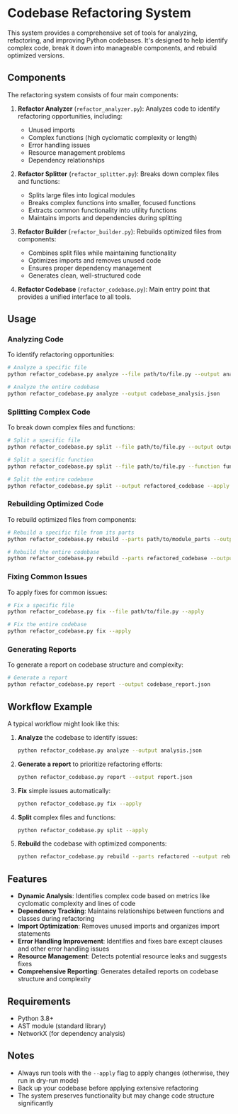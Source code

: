 # Codebase Refactoring System

This system provides a comprehensive set of tools for analyzing, refactoring, and improving Python codebases. It's designed to help identify complex code, break it down into manageable components, and rebuild optimized versions.

## Components

The refactoring system consists of four main components:

1. **Refactor Analyzer** (`refactor_analyzer.py`): Analyzes code to identify refactoring opportunities, including:
   - Unused imports
   - Complex functions (high cyclomatic complexity or length)
   - Error handling issues
   - Resource management problems
   - Dependency relationships

2. **Refactor Splitter** (`refactor_splitter.py`): Breaks down complex files and functions:
   - Splits large files into logical modules
   - Breaks complex functions into smaller, focused functions
   - Extracts common functionality into utility functions
   - Maintains imports and dependencies during splitting

3. **Refactor Builder** (`refactor_builder.py`): Rebuilds optimized files from components:
   - Combines split files while maintaining functionality
   - Optimizes imports and removes unused code
   - Ensures proper dependency management
   - Generates clean, well-structured code

4. **Refactor Codebase** (`refactor_codebase.py`): Main entry point that provides a unified interface to all tools.

## Usage

### Analyzing Code

To identify refactoring opportunities:

```bash
# Analyze a specific file
python refactor_codebase.py analyze --file path/to/file.py --output analysis.json

# Analyze the entire codebase
python refactor_codebase.py analyze --output codebase_analysis.json
```

### Splitting Complex Code

To break down complex files and functions:

```bash
# Split a specific file
python refactor_codebase.py split --file path/to/file.py --output output_dir --apply

# Split a specific function
python refactor_codebase.py split --file path/to/file.py --function function_name --output output_file.py --apply

# Split the entire codebase
python refactor_codebase.py split --output refactored_codebase --apply
```

### Rebuilding Optimized Code

To rebuild optimized files from components:

```bash
# Rebuild a specific file from its parts
python refactor_codebase.py rebuild --parts path/to/module_parts --output rebuilt_module.py --apply

# Rebuild the entire codebase
python refactor_codebase.py rebuild --parts refactored_codebase --output rebuilt_codebase --apply
```

### Fixing Common Issues

To apply fixes for common issues:

```bash
# Fix a specific file
python refactor_codebase.py fix --file path/to/file.py --apply

# Fix the entire codebase
python refactor_codebase.py fix --apply
```

### Generating Reports

To generate a report on codebase structure and complexity:

```bash
# Generate a report
python refactor_codebase.py report --output codebase_report.json
```

## Workflow Example

A typical workflow might look like this:

1. **Analyze** the codebase to identify issues:
   ```bash
   python refactor_codebase.py analyze --output analysis.json
   ```

2. **Generate a report** to prioritize refactoring efforts:
   ```bash
   python refactor_codebase.py report --output report.json
   ```

3. **Fix** simple issues automatically:
   ```bash
   python refactor_codebase.py fix --apply
   ```

4. **Split** complex files and functions:
   ```bash
   python refactor_codebase.py split --apply
   ```

5. **Rebuild** the codebase with optimized components:
   ```bash
   python refactor_codebase.py rebuild --parts refactored --output rebuilt --apply
   ```

## Features

- **Dynamic Analysis**: Identifies complex code based on metrics like cyclomatic complexity and lines of code
- **Dependency Tracking**: Maintains relationships between functions and classes during refactoring
- **Import Optimization**: Removes unused imports and organizes import statements
- **Error Handling Improvement**: Identifies and fixes bare except clauses and other error handling issues
- **Resource Management**: Detects potential resource leaks and suggests fixes
- **Comprehensive Reporting**: Generates detailed reports on codebase structure and complexity

## Requirements

- Python 3.8+
- AST module (standard library)
- NetworkX (for dependency analysis)

## Notes

- Always run tools with the `--apply` flag to apply changes (otherwise, they run in dry-run mode)
- Back up your codebase before applying extensive refactoring
- The system preserves functionality but may change code structure significantly
